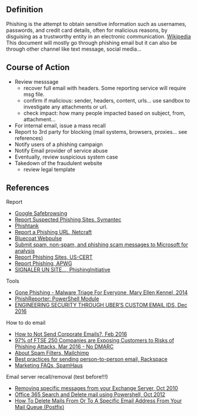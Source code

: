 
## Definition
Phishing is the attempt to obtain sensitive information such as usernames, passwords, and credit card details, often for malicious reasons, by disguising as a trustworthy entity in an electronic communication. [Wikipedia](https://en.wikipedia.org/wiki/Phishing)
This document will mostly go through phishing email but it can also be through other channel like text message, social media...

## Course of Action

* Review messsage
    * recover full email with headers. Some reporting service will require msg file.
    * confirm if malicious: sender, headers, content, urls... use sandbox to investigate any attachments or url.
    * check impact: how many people impacted based on subject, from, attachment...
* For internal email, issue a mass recall
* Report to 3rd party for blocking (mail systems, browsers, proxies... see references)
* Notify users of a phishing campaign
* Notify Email provider of service abuse
* Eventually, review suspicious system case
* Takedown of the fraudulent website
    * review legal template

## References

Report

* [Google Safebrowsing](https://safebrowsing.google.com/safebrowsing/report_phish/)
* [Report Suspected Phishing Sites, Symantec](https://submit.symantec.com/antifraud/phish.cgi)
* [Phishtank](https://www.phishtank.com/)
* [Report a Phishing URL, Netcraft](http://toolbar.netcraft.com/report_url)
* [Bluecoat Webpulse](https://sitereview.bluecoat.com/sitereview.jsp)
* [Submit spam, non-spam, and phishing scam messages to Microsoft for analysis](https://technet.microsoft.com/en-us/library/jj200769(v=exchg.150).aspx)
* [Report Phishing Sites, US-CERT](https://www.us-cert.gov/report-phishing)
* [Report Phishing, APWG](https://apwg.org/report-phishing/)
* [SIGNALER UN SITE..., PhishingInitiative](https://phishing-initiative.fr/contrib/)

Tools

* [Gone Phishing - Malware Triage For Everyone, Mary Ellen Kennel, 2014](https://drive.google.com/file/d/0B0CinYp-Pe4-dmgzMW1VRmtTSVU/view)
* [PhishReporter: PowerShell Module](https://msadministrator.com/2015/11/05/phishreporter-powershell-module/)
* [ENGINEERING SECURITY THROUGH UBER’S CUSTOM EMAIL IDS, Dec 2016](https://eng.uber.com/custom-email-ids/)

How to do email

* [How to Not Send Corporate Emails?, Feb 2016](https://blog.rootshell.be/2016/02/29/phishing-or-not-phishing/)
* [97% of FTSE 250 Companies are Exposing Customers to Risks of Phishing Attacks, Mar 2016 - No DMARC](http://www.informationsecuritybuzz.com/study-research/97-of-ftse-250-companies-are-exposing-customers-to-risks-of-phishing-attacks/)
* [About Spam Filters, Mailchimp](http://kb.mailchimp.com/delivery/spam-filters/about-spam-filters)
* [Best practices for sending person-to-person email, Rackspace](https://support.rackspace.com/how-to/best-practices-for-sending-person-to-person-email/)
* [Marketing FAQs, SpamHaus](https://www.spamhaus.org/faq/section/Marketing%20FAQs)

Email server recall/removal (test before!!!)

* [Removing specific messages from your Exchange Server, Oct 2010](https://blogs.technet.microsoft.com/exchange/2010/10/27/removing-specific-messages-from-your-exchange-server/)
* [Office 365 Search and Delete mail using Powershell, Oct 2012](https://www.resdevops.com/2012/10/26/office-365-search-and-delete-mail-using-powershell/)
* [How To Delete Mails From Or To A Specific Email Address From Your Mail Queue (Postfix)](https://www.howtoforge.com/delete-mails-to-or-from-a-specific-email-address-from-postfix-mail-queue)
